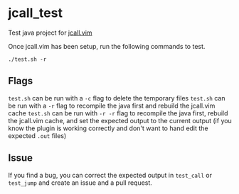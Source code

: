jcall_test
==========

Test java project for [jcall.vim](https://github.com/cskeeters/jcall.vim)

Once jcall.vim has been setup, run the following commands to test.

    ./test.sh -r

Flags
-----

`test.sh` can be run with a `-c` flag to delete the temporary files
`test.sh` can be run with a `-r` flag to recompile the java first and rebuild the jcall.vim cache
`test.sh` can be run with `-r -r` flag to recompile the java first, rebuild the jcall.vim cache, and set the expected output to the current output (if you know the plugin is working correctly and don't want to hand edit the expected `.out` files)


Issue
------

If you find a bug, you can correct the expected output in `test_call` or `test_jump` and create an issue and a pull request.

